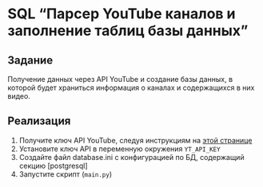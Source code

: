 # SQL “Парсер YouTube каналов и заполнение таблиц базы данных”

## Задание

Получение данных через API YouTube и создание базы данных, в которой будет храниться информация о каналах и содержащихся в них видео.

## Реализация

1. Получите ключ API YouTube, следуя инструкциям на [этой странице](https://developers.google.com/youtube/registering_an_application)
2. Установите ключ API в переменную окружения `YT_API_KEY`
3. Создайте файл database.ini с конфигурацией по БД, содержащий секцию [postgresql]
4. Запустите скрипт (`main.py`)
